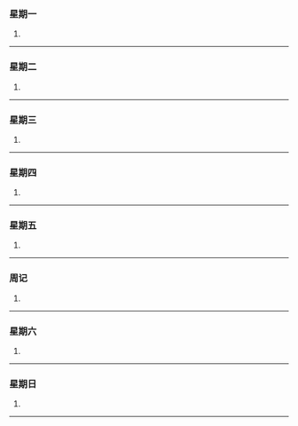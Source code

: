 ### 星期一
1. 



-----------------------------------------------
### 星期二
1.  

   
   
-----------------------------------------------
### 星期三
1.  


-----------------------------------------------
### 星期四
1.  


-----------------------------------------------
### 星期五
1.  


-----------------------------------------------
### 周记
1.  


-----------------------------------------------


### 星期六
1.  


-----------------------------------------------
### 星期日
1.  


-----------------------------------------------
